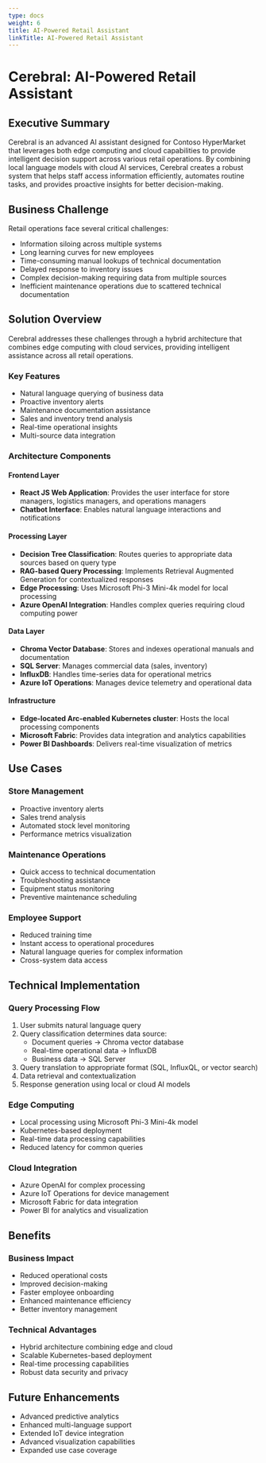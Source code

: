 ```yaml
---
type: docs
weight: 6
title: AI-Powered Retail Assistant
linkTitle: AI-Powered Retail Assistant
---
```



# Cerebral: AI-Powered Retail Assistant
## Executive Summary

Cerebral is an advanced AI assistant designed for Contoso HyperMarket that leverages both edge computing and cloud capabilities to provide intelligent decision support across various retail operations. By combining local language models with cloud AI services, Cerebral creates a robust system that helps staff access information efficiently, automates routine tasks, and provides proactive insights for better decision-making.

## Business Challenge

Retail operations face several critical challenges:
- Information siloing across multiple systems
- Long learning curves for new employees
- Time-consuming manual lookups of technical documentation
- Delayed response to inventory issues
- Complex decision-making requiring data from multiple sources
- Inefficient maintenance operations due to scattered technical documentation

## Solution Overview

Cerebral addresses these challenges through a hybrid architecture that combines edge computing with cloud services, providing intelligent assistance across all retail operations.

### Key Features
- Natural language querying of business data
- Proactive inventory alerts
- Maintenance documentation assistance
- Sales and inventory trend analysis
- Real-time operational insights
- Multi-source data integration

### Architecture Components

#### Frontend Layer
- **React JS Web Application**: Provides the user interface for store managers, logistics managers, and operations managers
- **Chatbot Interface**: Enables natural language interactions and notifications

#### Processing Layer
- **Decision Tree Classification**: Routes queries to appropriate data sources based on query type
- **RAG-based Query Processing**: Implements Retrieval Augmented Generation for contextualized responses
- **Edge Processing**: Uses Microsoft Phi-3 Mini-4k model for local processing
- **Azure OpenAI Integration**: Handles complex queries requiring cloud computing power

#### Data Layer
- **Chroma Vector Database**: Stores and indexes operational manuals and documentation
- **SQL Server**: Manages commercial data (sales, inventory)
- **InfluxDB**: Handles time-series data for operational metrics
- **Azure IoT Operations**: Manages device telemetry and operational data

#### Infrastructure
- **Edge-located Arc-enabled Kubernetes cluster**: Hosts the local processing components
- **Microsoft Fabric**: Provides data integration and analytics capabilities
- **Power BI Dashboards**: Delivers real-time visualization of metrics

## Use Cases

### Store Management
- Proactive inventory alerts
- Sales trend analysis
- Automated stock level monitoring
- Performance metrics visualization

### Maintenance Operations
- Quick access to technical documentation
- Troubleshooting assistance
- Equipment status monitoring
- Preventive maintenance scheduling

### Employee Support
- Reduced training time
- Instant access to operational procedures
- Natural language queries for complex information
- Cross-system data access

## Technical Implementation

### Query Processing Flow
1. User submits natural language query
2. Query classification determines data source:
   - Document queries → Chroma vector database
   - Real-time operational data → InfluxDB
   - Business data → SQL Server
3. Query translation to appropriate format (SQL, InfluxQL, or vector search)
4. Data retrieval and contextualization
5. Response generation using local or cloud AI models

### Edge Computing
- Local processing using Microsoft Phi-3 Mini-4k model
- Kubernetes-based deployment
- Real-time data processing capabilities
- Reduced latency for common queries

### Cloud Integration
- Azure OpenAI for complex processing
- Azure IoT Operations for device management
- Microsoft Fabric for data integration
- Power BI for analytics and visualization

## Benefits

### Business Impact
- Reduced operational costs
- Improved decision-making
- Faster employee onboarding
- Enhanced maintenance efficiency
- Better inventory management

### Technical Advantages
- Hybrid architecture combining edge and cloud
- Scalable Kubernetes-based deployment
- Real-time processing capabilities
- Robust data security and privacy

## Future Enhancements
- Advanced predictive analytics
- Enhanced multi-language support
- Extended IoT device integration
- Advanced visualization capabilities
- Expanded use case coverage
